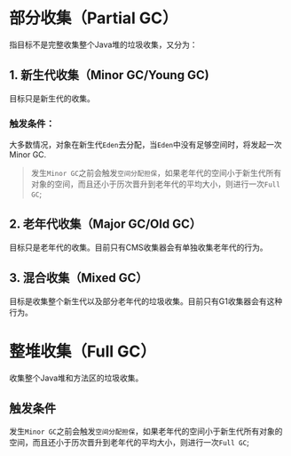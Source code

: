 # 部分收集（Partial GC）
指目标不是完整收集整个Java堆的垃圾收集，又分为：
## 1. 新生代收集（Minor GC/Young GC)
目标只是新生代的收集。
### 触发条件：
大多数情况，对象在新生代`Eden`去分配，当`Eden`中没有足够空间时，将发起一次Minor GC.
   > 发生`Minor GC`之前会触发`空间分配担保`，如果老年代的空间小于新生代所有对象的空间，而且还小于历次晋升到老年代的平均大小，则进行一次`Full GC`;
## 2. 老年代收集（Major GC/Old GC）
目标只是老年代的收集。目前只有CMS收集器会有单独收集老年代的行为。
## 3. 混合收集（Mixed GC）
目标是收集整个新生代以及部分老年代的垃圾收集。目前只有G1收集器会有这种行为。
# 整堆收集（Full GC）
收集整个Java堆和方法区的垃圾收集。
## 触发条件
发生`Minor GC`之前会触发`空间分配担保`，如果老年代的空间小于新生代所有对象的空间，而且还小于历次晋升到老年代的平均大小，则进行一次`Full GC`;
